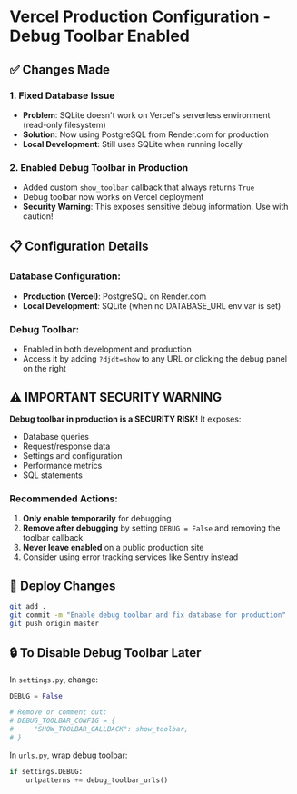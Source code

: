 # Vercel Production Configuration - Debug Toolbar Enabled

## ✅ Changes Made

### 1. **Fixed Database Issue** 
- **Problem**: SQLite doesn't work on Vercel's serverless environment (read-only filesystem)
- **Solution**: Now using PostgreSQL from Render.com for production
- **Local Development**: Still uses SQLite when running locally

### 2. **Enabled Debug Toolbar in Production**
- Added custom `show_toolbar` callback that always returns `True`
- Debug toolbar now works on Vercel deployment
- **Security Warning**: This exposes sensitive debug information. Use with caution!

## 📋 Configuration Details

### Database Configuration:
- **Production (Vercel)**: PostgreSQL on Render.com
- **Local Development**: SQLite (when no DATABASE_URL env var is set)

### Debug Toolbar:
- Enabled in both development and production
- Access it by adding `?djdt=show` to any URL or clicking the debug panel on the right

## ⚠️ IMPORTANT SECURITY WARNING

**Debug toolbar in production is a SECURITY RISK!** It exposes:
- Database queries
- Request/response data  
- Settings and configuration
- Performance metrics
- SQL statements

### Recommended Actions:
1. **Only enable temporarily** for debugging
2. **Remove after debugging** by setting `DEBUG = False` and removing the toolbar callback
3. **Never leave enabled** on a public production site
4. Consider using error tracking services like Sentry instead

## 🚀 Deploy Changes

```bash
git add .
git commit -m "Enable debug toolbar and fix database for production"
git push origin master
```

## 🔒 To Disable Debug Toolbar Later

In `settings.py`, change:
```python
DEBUG = False

# Remove or comment out:
# DEBUG_TOOLBAR_CONFIG = {
#     "SHOW_TOOLBAR_CALLBACK": show_toolbar,
# }
```

In `urls.py`, wrap debug toolbar:
```python
if settings.DEBUG:
    urlpatterns += debug_toolbar_urls()
```
